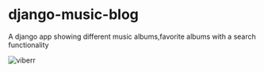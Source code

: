 # django-music-blog
A django app showing different music albums,favorite albums with a search functionality

![viberr](https://user-images.githubusercontent.com/41730664/212619110-939b41bc-784c-4076-bbc9-31876ffe1ea3.png)
